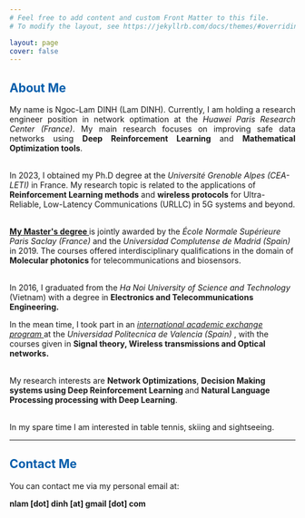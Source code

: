 ```yaml
---
# Feel free to add content and custom Front Matter to this file.
# To modify the layout, see https://jekyllrb.com/docs/themes/#overriding-theme-defaults

layout: page
cover: false
---
```

<h2 class="h1" style="color: rgb(1,92,171)" id="about">About Me </h2>
<p align="justify">
My name is Ngoc-Lam DINH (Lam DINH). Currently, I am holding a research engineer position in network optimation at the <i> Huawei Paris Research Center (France)</i>. My main research focuses on improving safe data networks using <b>Deep Reinforcement Learning</b> and <b>Mathematical Optimization tools</b>. <br> <br>

In 2023, I obtained my Ph.D degree at the <i> Université Grenoble Alpes (CEA-LETI) </i> in France. My research topic is related to the applications of <b>Reinforcement Learning methods</b> and <b>wireless protocols</b> for Ultra-Reliable, Low-Latency Communications (URLLC) in 5G systems and beyond. <br> <br>
<!-- Under supervision of <a href="https://fr.linkedin.com/in/emilio-calvanese-strinati-6g"><b> Prof. Emilio Calvanese Strinati</b> </a> and <a href="https://fr.linkedin.com/in/mickael-maman-6b1a3a82"> <b> Mr. Mickael Mamän </b> </a>, my research topic jointly applies <b> Learning methods </b> and <b> Advanced communication protocols </b> for Ultra-Reliable and Low-Latency Communications <b> (URLLC) </b> in 5G systems and beyond.<br> <br> -->

<a href="http://monabiphot.ens-paris-saclay.fr/"><b> My Master's degree </b> </a> is jointly awarded by the <i> École Normale Supérieure Paris Saclay (France) </i> and the <i> Universidad Complutense de Madrid (Spain) </i> in 2019. The courses offered interdisciplinary qualifications in the domain of <b> Molecular photonics </b> for telecommunications and biosensors.<br> <br>

In 2016, I graduated from the <i> Ha Noi University of Science and Technology </i> (Vietnam) with a degree in <b> Electronics and Telecommunications Engineering. </b> 
<!--My training mainly focused on several areas: <b> (1) Digital signal processing, (2) Mobile and wireless communications and (3) Embedded systems</b>.--> In the mean time, I took part in an <a href="http://www.upv.es/titulaciones/MUTSRC/indexi.html"> <i> international academic exchange program </i> </a> at the <i> Universidad Politecnica de Valencia (Spain) </i>, with the courses given in <b> Signal theory, Wireless transmissions and Optical networks. </b> <br>  <br>



My research interests are <b> Network Optimizations</b>, <b> Decision Making systems using Deep Reinforcement Learning </b> and <b> Natural Language Processing processing with Deep Learning</b>. <br> <br>
<!-- Advanced communication protocols (wireless and data networks) based on (safe) -->
In my spare time I am interested in table tennis, skiing and sightseeing.<br>

</p>

---
<h2 class="h1" style="color: rgb(1,92,171)" id="contact-me">Contact Me </h2>
<p align="justify">
You can contact me via my personal email at:

<p class="home-element"><strong>nlam [dot] dinh [at] gmail [dot] com</strong></p>
</p>